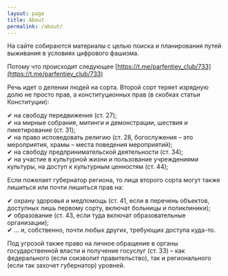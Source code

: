 ```yaml
---
layout: page
title: About
permalink: /about/
---
```


На сайте собираются материалы с целью поиска и планирования путей выживания в условиях цифрового фашизма. 

Потому что происходит следующее [https://t.me/parfentiev_club/733](https://t.me/parfentiev_club/733)

Речь идет о делении людей на сорта. Второй сорт теряет изрядную долю не просто прав, а конституционных прав (в скобках статьи Конституции): 

✔ на свободу передвижения (ст. 27);  
✔ на мирные собрания, митинги и демонстрации, шествия и пикетирование (ст. 31);  
✔ на право исповедовать религию (ст. 28, богослужения – это мероприятия, храмы – места поведения мероприятий);  
✔ на свободу предпринимательской деятельности (ст. 34);  
✔ на участие в культурной жизни и пользование учреждениями культуры, на доступ к культурным ценностям (ст. 44);

Если пожелает губернатор региона, то лица второго сорта могут также лишиться или почти лишиться прав на:

✔ охрану здоровья и медпомощь (ст. 41, если в перечень объектов, доступных лишь первому сорту, включат больницы и поликлиники);  
✔ образование (ст. 43, если туда включат образовательные организации);  
✔ ... и, собственно, почти любых других, требующих доступа куда-то.

Под угрозой также право на личное обращение в органы государственной власти и получение госуслуг (ст. 33) – как федерального (если соизволит правительство), так и регионального (если так захочет губернатор) уровней. 
